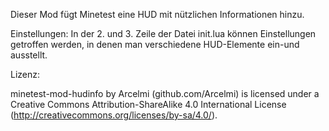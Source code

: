 Dieser Mod fügt Minetest eine HUD mit nützlichen Informationen hinzu.

Einstellungen:
In der 2. und 3. Zeile der Datei init.lua können Einstellungen getroffen werden, in denen man verschiedene HUD-Elemente ein-und ausstellt.


Lizenz:

minetest-mod-hudinfo by Arcelmi (github.com/Arcelmi) is licensed under a Creative Commons Attribution-ShareAlike 4.0 International License (http://creativecommons.org/licenses/by-sa/4.0/).
